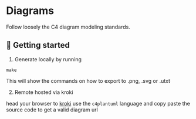 # Diagrams

Follow loosely the C4 diagram modeling standards.

## 🚀 Getting started

1. Generate locally by running

`make`

This will show the commands on how to export to .png, .svg or .utxt

2. Remote hosted via kroki

head your browser to [kroki](https://kroki.io) use the `c4plantuml` language and copy paste the source code to get a valid diagram url
